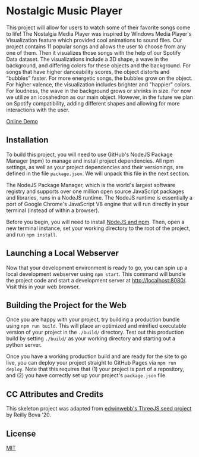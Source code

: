 # Nostalgic Music Player

This project will allow for users to watch some of their favorite songs come to life! The Nostalgia Media Player was inspired by Windows Media Player's Visualization feature which provided cool animations to sound files. Our project contains 11 popular songs and allows the user to choose from any one of them. Then it visualizes those songs with the help of our Spotify Data dataset. The visualizations include a 3D shape, a wave in the background, and differing colors for these objects and the background. For songs that have higher danceability scores, the object distorts and “bubbles” faster. For more energetic songs, the bubbles grow on the object. For higher valence, the visualization includes brighter and "happier" colors.  For loudness, the wave in the background grows or shrinks in size. For now we utilize an icosahedron as our main object. However, in the future we plan on Spotify compatibility, adding different shapes and allowing for more interactions with the user.


[Online Demo](https://bributler927.github.io/nostalgic_music_player/)

## Installation
To build this project, you will need to use GitHub's NodeJS Package Manager (npm) to manage and install project dependencies. All npm settings, as well as your project dependencies and their versionings, are defined in the file `package.json`. We will unpack this file in the next section.

The NodeJS Package Manager, which is the world's largest software registry and supports over one million open source JavaScript packages and libraries, runs in a NodeJS runtime. The NodeJS runtime is essentially a port of Google Chrome's JavaScript V8 engine that will run directly in your terminal (instead of within a browser).

Before you begin, you will need to install [NodeJS and npm](https://www.npmjs.com/get-npm). Then, open a new terminal instance, set your working directory to the root of the project, and run `npm install`.


## Launching a Local Webserver
Now that your development environment is ready to go, you can spin up a local development webserver using `npm start`. This command will bundle the project code and start a development server at [http://localhost:8080/](http://localhost:8080/). Visit this in your web browser.


## Building the Project for the Web
Once you are happy with your project, try building a production bundle using `npm run build`. This will place an optimized and minified executable version of your project in the `./build/` directory. Test out this production build by setting `./build/` as your working directory and starting out a python server.

Once you have a working production build and are ready for the site to go live, you can deploy your project straight to GitHub Pages via `npm run deploy`. Note that this requires that (1) your project is part of a repository, and (2) you have correctly set up your project's `package.json` file.

## CC Attributes and Credits

This skeleton project was adapted from [edwinwebb's ThreeJS seed project](https://github.com/edwinwebb/three-seed]) by Reilly Bova ’20.

## License
[MIT](./LICENSE)
